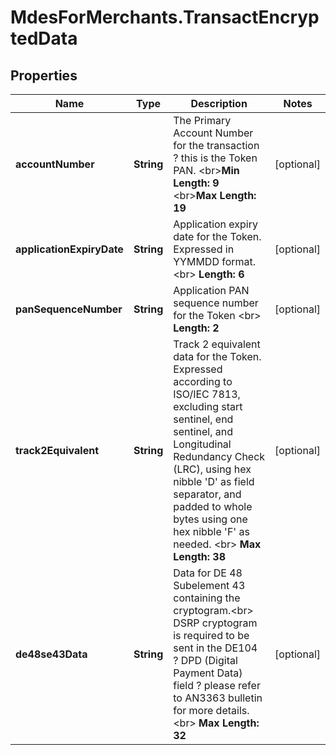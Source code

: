 # MdesForMerchants.TransactEncryptedData

## Properties

Name | Type | Description | Notes
------------ | ------------- | ------------- | -------------
**accountNumber** | **String** | The Primary Account Number for the transaction ? this is the Token PAN.  &lt;br&gt;__Min Length: 9__ &lt;br&gt;__Max Length: 19__  | [optional] 
**applicationExpiryDate** | **String** | Application expiry date for the Token. Expressed in YYMMDD format.  &lt;br&gt; __Length: 6__  | [optional] 
**panSequenceNumber** | **String** | Application PAN sequence number for the Token &lt;br&gt;  __Length: 2__  | [optional] 
**track2Equivalent** | **String** | Track 2 equivalent data for the Token. Expressed according to ISO/IEC 7813, excluding start sentinel, end sentinel, and Longitudinal Redundancy Check (LRC), using hex nibble &#39;D&#39; as field separator, and padded to whole bytes using one hex nibble &#39;F&#39; as needed.  &lt;br&gt;   __Max Length: 38__  | [optional] 
**de48se43Data** | **String** | Data for DE 48 Subelement 43 containing the cryptogram.&lt;br&gt; DSRP cryptogram is required to be sent in the DE104 ? DPD (Digital Payment Data) field  ? please refer to AN3363 bulletin for more details.&lt;br&gt; __Max Length: 32__  | [optional] 


